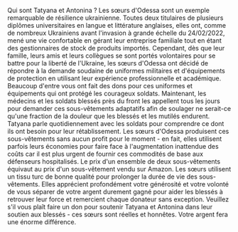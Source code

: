 Qui sont Tatyana et Antonina ? Les sœurs d'Odessa sont un exemple remarquable de résilience ukrainienne. Toutes deux titulaires de plusieurs diplômes universitaires en langue et littérature anglaises, elles ont, comme de nombreux Ukrainiens avant l'invasion à grande échelle du 24/02/2022, mené une vie confortable en gérant leur entreprise familiale tout en étant des gestionnaires de stock de produits importés. Cependant, dès que leur famille, leurs amis et leurs collègues se sont portés volontaires pour se battre pour la liberté de l'Ukraine, les sœurs d'Odessa ont décidé de répondre à la demande soudaine de uniformes militaires et d'équipements de protection en utilisant leur expérience professionnelle et académique. Beaucoup d'entre vous ont fait des dons pour ces uniformes et équipements qui ont protégé les courageux soldats. Maintenant, les médecins et les soldats blessés près du front les appellent tous les jours pour demander ces sous-vêtements adaptatifs afin de soulager ne serait-ce qu'une fraction de la douleur que les blessés et les mutilés endurent. Tatyana parle quotidiennement avec les soldats pour comprendre ce dont ils ont besoin pour leur rétablissement.
Les sœurs d'Odessa produisent ces sous-vêtements sans aucun profit pour le moment - en fait, elles utilisent parfois leurs économies pour faire face à l'augmentation inattendue des coûts car il est plus urgent de fournir ces commodités de base aux défenseurs hospitalisés. Le prix d'un ensemble de deux sous-vêtements équivaut au prix d'un sous-vêtement vendu sur Amazon. Les sœurs utilisent un tissu turc de bonne qualité pour prolonger la durée de vie des sous-vêtements.
Elles apprécient profondément votre générosité et votre volonté de vous séparer de votre argent durement gagné pour aider les blessés à retrouver leur force et remercient chaque donateur sans exception.
Veuillez s'il vous plaît faire un don pour soutenir Tatyana et Antonina dans leur soutien aux blessés - ces sœurs sont réelles et honnêtes. Votre argent fera une énorme différence.
